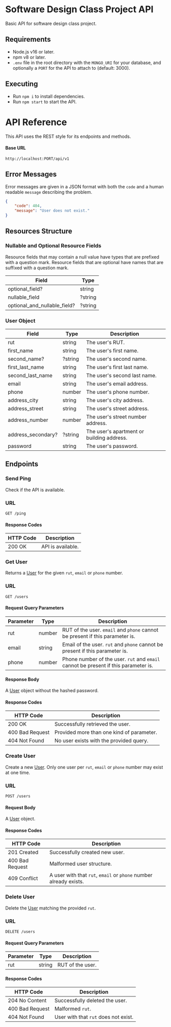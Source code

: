 # Software Design Class Project API

Basic API for software design class project.

## Requirements

- Node.js v16 or later.
- npm v8 or later.
- `.env` file in the root directory with the `MONGO_URI` for your database, and optionally a `PORT` for the API to attach to (default: 3000).

## Executing

- Run `npm i` to install dependencies.
- Run `npm start` to start the API.

# API Reference

This API uses the REST style for its endpoints and methods.

#### Base URL

```
http://localhost:PORT/api/v1
```

## Error Messages

Error messages are given in a JSON format with both the `code` and a human readable `message` describing the problem.

```json
{
    "code": 404,
    "message": "User does not exist."
}
```

## Resources Structure

### Nullable and Optional Resource Fields

Resource fields that may contain a null value have types that are prefixed with a question mark. Resource fields that are optional have names that are suffixed with a question mark.

| Field | Type |
| --- | --- |
| optional_field? | string |
| nullable_field | ?string |
| optional_and_nullable_field? | ?string |

### User Object

| Field | Type | Description |
| --- | --- | --- |
| rut | string | The user's RUT. |
| first_name | string | The user's first name. |
| second_name? | ?string | The user's second name. |
| first_last_name | string | The user's first last name. |
| second_last_name | string | The user's second last name. |
| email | string | The user's email address. |
| phone | number | The user's phone number. |
| address_city | string | The user's city address. |
| address_street | string | The user's street address. |
| address_number | number | The user's street number address. |
| address_secondary? | ?string | The user's apartment or building address. |
| password | string | The user's password. |

## Endpoints

### Send Ping

Check if the API is available.

### URL

```
GET /ping
```

#### Response Codes

| HTTP Code | Description |
| --- | --- |
| 200 OK | API is available. |

### Get User

Returns a [User](#user-object) for the given `rut`, `email` or `phone` number.

### URL

```
GET /users
```

#### Request Query Parameters

| Parameter | Type | Description |
| --- | --- | --- |
| rut | number | RUT of the user. `email` and `phone` cannot be present if this parameter is. |
| email | string | Email of the user. `rut` and `phone` cannot be present if this parameter is. |
| phone | number | Phone number of the user. `rut` and `email` cannot be present if this parameter is. |

#### Response Body

A [User](#user-object) object without the hashed password.

#### Response Codes

| HTTP Code | Description |
| --- | --- |
| 200 OK | Successfully retrieved the user. |
| 400 Bad Request | Provided more than one kind of parameter. |
| 404 Not Found | No user exists with the provided query. |

### Create User

Create a new [User](#user-object). Only one user per `rut`, `email` or `phone` number may exist at one time.

### URL

```
POST /users
```

#### Request Body

A [User](#user-object) object.

#### Response Codes

| HTTP Code | Description |
| --- | --- |
| 201 Created | Successfully created new user. |
| 400 Bad Request | Malformed user structure. |
| 409 Conflict | A user with that `rut`, `email` or `phone` number already exists. |

### Delete User

Delete the [User](#user-object) matching the provided `rut`.

### URL

```
DELETE /users
```

#### Request Query Parameters

| Parameter | Type | Description |
| --- | --- | --- |
| rut | string | RUT of the user. |

#### Response Codes

| HTTP Code | Description |
| --- | --- |
| 204 No Content | Successfully deleted the user. |
| 400 Bad Request | Malformed `rut`. |
| 404 Not Found | User with that `rut` does not exist. |
